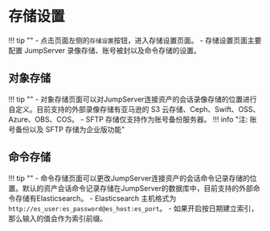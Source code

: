 # 存储设置
!!! tip ""
    - 点击页面左侧的`存储设置`按钮，进入存储设置页面。
    - 存储设置页面主要配置 JumpServer 录像存储、账号被封以及命令存储的设置。
  
## 对象存储
!!! tip ""
    - 对象存储页面可以对JumpServer连接资产的会话录像存储的位置进行自定义。目前支持的外部录像存储有亚马逊的 S3 云存储、Ceph、Swift、OSS、Azure、OBS、COS。
    - SFTP 存储仅支持作为账号备份服务器。
!!! info "注: 账号备份以及 SFTP 存储为企业版功能"

## 命令存储
!!! tip ""
    - 命令存储页面可以更改JumpServer连接资产的会话命令记录存储的位置。默认的资产会话命令记录存储在JumpServer的数据库中，目前支持的外部命令存储有Elasticsearch。
    - Elasticsearch 主机格式为 `http://es_user:es_password@es_host:es_port`。
    - 如果开启按日期建立索引，那么输入的值会作为索引前缀。